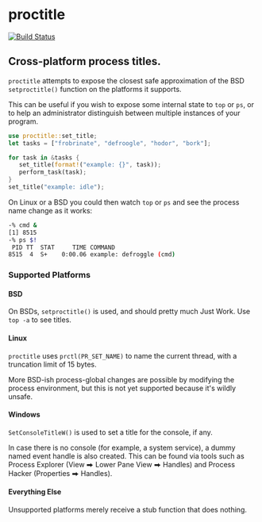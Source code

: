 # proctitle

[![Build Status](https://travis-ci.org/Freaky/rust-proctitle.svg?branch=master)](https://travis-ci.org/Freaky/rust-proctitle)

## Cross-platform process titles.

`proctitle` attempts to expose the closest safe approximation of the BSD
`setproctitle()` function on the platforms it supports.

This can be useful if you wish to expose some internal state to `top` or `ps`,
or to help an administrator distinguish between multiple instances of your
program.

```rust
use proctitle::set_title;
let tasks = ["frobrinate", "defroogle", "hodor", "bork"];

for task in &tasks {
   set_title(format!("example: {}", task));
   perform_task(task);
}
set_title("example: idle");
```

On Linux or a BSD you could then watch `top` or `ps` and see the process name
change as it works:

```sh
-% cmd &
[1] 8515
-% ps $!
 PID TT  STAT     TIME COMMAND
8515  4  S+    0:00.06 example: defroggle (cmd)
```

### Supported Platforms

#### BSD

On BSDs, `setproctitle()` is used, and should pretty much Just Work.  Use
`top -a` to see titles.

#### Linux

`proctitle` uses `prctl(PR_SET_NAME)` to name the current thread, with a
truncation limit of 15 bytes.

More BSD-ish process-global changes are possible by modifying the process
environment, but this is not yet supported because it's wildly unsafe.

#### Windows

`SetConsoleTitleW()` is used to set a title for the console, if any.

In case there is no console (for example, a system service), a dummy named
event handle is also created.  This can be found via tools such as Process
Explorer (View ⮕ Lower Pane View ⮕ Handles) and Process Hacker
(Properties ⮕ Handles).

#### Everything Else

Unsupported platforms merely receive a stub function that does nothing.

